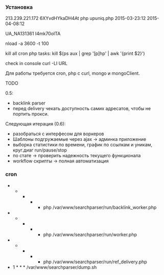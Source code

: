 ### Установка

213.239.221.172
6XYvdHYkaDH4At
php upuniq.php 2015-03-23:12 2015-04-08:12

UA_NA131361
I4mk70oITA

nload -a 3600 -t 100

kill all cron php tasks:
kill $(ps aux | grep '[p]hp' | awk '{print $2}')

check in console
curl -LI URL

Для работы требуется cron, php с curl, mongo и mongoClient.

TODO



0.5:
* backlink parser
* перед delivery чекать доступность самих адресатов, чтобы
  не портить прокси.

Следующая итерация (0.6):
* разобраться с интерфесом для воркеров
* Шаблоны подгружаемые через ajax -> админка приложение
* выборка статистики по времени, график по ссылкам и уникам, круг.диаг run/pause/stop
* по стате -> проверить надежность текущего функционала
* workflow скрипты -> полная автоматизация

### cron

* * * * * php /var/www/searchparser/run/backlink_worker.php
* * * * * php /var/www/searchparser/run/worker.php
* * * * * php /var/www/searchparser/run/ref_delivery.php
* 1 * * * /var/www/searchparser/dump.sh